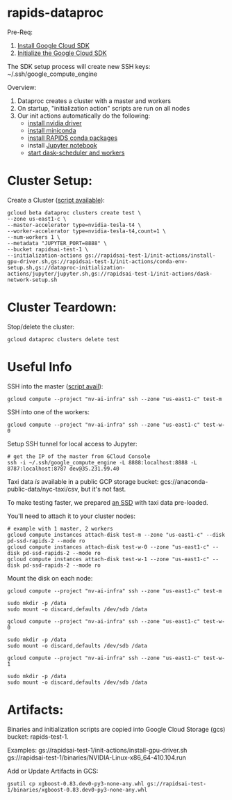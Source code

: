 # rapids-dataproc

Pre-Req:
1. [Install Google Cloud SDK](https://cloud.google.com/sdk/install)
2. [Initialize the Google Cloud SDK](https://cloud.google.com/sdk/docs/initializing)

The SDK setup process will create new SSH keys: ~/.ssh/google_compute_engine

Overview:
1. Dataproc creates a cluster with a master and workers
2. On startup, "initialization action" scripts are run on all nodes
3. Our init actions automatically do the following:
    - [install nvidia driver](init-actions/install-gpu-driver.sh)
    - [install miniconda](https://github.com/GoogleCloudPlatform/dataproc-initialization-actions/tree/master/conda)
    - [install RAPIDS conda packages](init-actions/conda-env-setup.sh)
    - install [Jupyter notebook](https://jupyter.org/)
    - [start dask-scheduler and workers](init-actions/dask-network-setup.sh)

# Cluster Setup:

Create a Cluster ([script available](scripts/create-cluster.sh)):
```
gcloud beta dataproc clusters create test \
--zone us-east1-c \
--master-accelerator type=nvidia-tesla-t4 \
--worker-accelerator type=nvidia-tesla-t4,count=1 \
--num-workers 1 \
--metadata "JUPYTER_PORT=8888" \
--bucket rapidsai-test-1 \
--initialization-actions gs://rapidsai-test-1/init-actions/install-gpu-driver.sh,gs://rapidsai-test-1/init-actions/conda-env-setup.sh,gs://dataproc-initialization-actions/jupyter/jupyter.sh,gs://rapidsai-test-1/init-actions/dask-network-setup.sh
```

# Cluster Teardown:

Stop/delete the cluster:
```
gcloud dataproc clusters delete test
```

# Useful Info

SSH into the master ([script avail](scripts/ssh.sh)):
```
gcloud compute --project "nv-ai-infra" ssh --zone "us-east1-c" test-m
```

SSH into one of the workers:
```
gcloud compute --project "nv-ai-infra" ssh --zone "us-east1-c" test-w-0
```

Setup SSH tunnel for local access to Jupyter:
```
# get the IP of the master from GCloud Console
ssh -i ~/.ssh/google_compute_engine -L 8888:localhost:8888 -L 8787:localhost:8787 dev@35.231.99.40
```

Taxi data _is_ available in a public GCP storage bucket: gcs://anaconda-public-data/nyc-taxi/csv, but it's not fast.

To make testing faster, we prepared [an SSD](https://cloud.google.com/compute/docs/disks/add-persistent-disk#use_multi_instances) with taxi data pre-loaded.

You'll need to attach it to your cluster nodes:
```
# example with 1 master, 2 workers
gcloud compute instances attach-disk test-m --zone "us-east1-c" --disk pd-ssd-rapids-2 --mode ro
gcloud compute instances attach-disk test-w-0 --zone "us-east1-c" --disk pd-ssd-rapids-2 --mode ro
gcloud compute instances attach-disk test-w-1 --zone "us-east1-c" --disk pd-ssd-rapids-2 --mode ro
```

Mount the disk on each node:
```
gcloud compute --project "nv-ai-infra" ssh --zone "us-east1-c" test-m

sudo mkdir -p /data
sudo mount -o discard,defaults /dev/sdb /data

gcloud compute --project "nv-ai-infra" ssh --zone "us-east1-c" test-w-0

sudo mkdir -p /data
sudo mount -o discard,defaults /dev/sdb /data

gcloud compute --project "nv-ai-infra" ssh --zone "us-east1-c" test-w-1

sudo mkdir -p /data
sudo mount -o discard,defaults /dev/sdb /data
```

# Artifacts:

Binaries and initialization scripts are copied into Google Cloud Storage (gcs) bucket: rapids-test-1.

Examples:
gs://rapidsai-test-1/init-actions/install-gpu-driver.sh
gs://rapidsai-test-1/binaries/NVIDIA-Linux-x86_64-410.104.run

Add or Update Artifacts in GCS:
```
gsutil cp xgboost-0.83.dev0-py3-none-any.whl gs://rapidsai-test-1/binaries/xgboost-0.83.dev0-py3-none-any.whl
```
